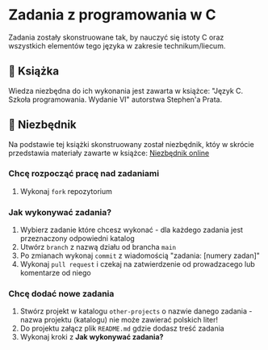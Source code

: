 # Zadania z programowania w C

Zadania zostały skonstruowane tak, by nauczyć się istoty C oraz wszystkich elementów tego języka w zakresie technikum/liecum.

## 📘 Książka

Wiedza niezbędna do ich wykonania jest zawarta w książce:
"Język C. Szkoła programowania. Wydanie VI" autorstwa Stephen'a Prata.

## 📒 Niezbędnik

Na podstawie tej książki skonstruowany został niezbędnik, któy w skrócie przedstawia materiały zawarte w książce: [Niezbędnik online](https://rainy-violin-c1b.notion.site/Programowanie-11fcabcd7def8069bf6fd06cea83ab96)

### Chcę rozpocząć pracę nad zadaniami

1. Wykonaj `fork` repozytorium

### Jak wykonywać zadania?

1. Wybierz zadanie które chcesz wykonać - dla każdego zadania jest przeznaczony odpowiedni katalog
2. Utwórz `branch` z nazwą działu od brancha `main`
3. Po zmianach wykonaj `commit` z wiadomością "zadania: [numery zadan]"
4. Wykonaj `pull request` i czekaj na zatwierdzenie od prowadzacego lub komentarze od niego

### Chcę dodać nowe zadania

1. Stwórz projekt w katalogu `other-projects` o nazwie danego zadania - nazwa projektu (katalogu) nie może zawierać polskich liter!
2. Do projektu załącz plik `README.md` gdzie dodasz treść zadania
3. Wykonaj kroki z **Jak wykonywać zadania?**
